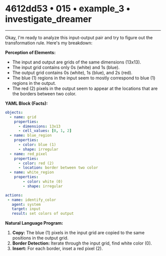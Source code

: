 # 4612dd53 • 015 • example_3 • investigate_dreamer

---
Okay, I'm ready to analyze this input-output pair and try to figure out the transformation rule. Here's my breakdown:

**Perception of Elements:**

*   The input and output are grids of the same dimensions (13x13).
*   The input grid contains only 0s (white) and 1s (blue).
*   The output grid contains 0s (white), 1s (blue), and 2s (red).
*   The blue (1) regions in the input seem to mostly correspond to blue (1) regions in the output.
*   The red (2) pixels in the output seem to appear at the locations that are the borders between two color.

**YAML Block (Facts):**



```yaml
objects:
  - name: grid
    properties:
      - dimensions: 13x13
      - cell_values: [0, 1, 2]
  - name: blue_region
    properties:
      - color: blue (1)
      - shape: irregular
  - name: red_pixel
    properties:
      - color: red (2)
      - location: border between two color
  - name: white_region
    properties:
        - color: white (0)
        - shape: irregular

actions:
 - name: identify_color
   agent: system
   target: input
   result: set colors of output
```



**Natural Language Program:**

1.  **Copy:** The blue (1) pixels in the input grid are copied to the same positions in the output grid.
2.  **Border Detection:** Iterate through the input grid, find white color (0).
3. **Insert:** For each border, inset a red pixel (2).


